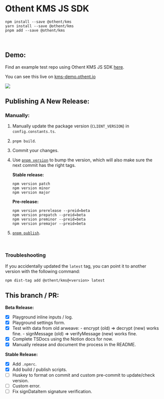 # Othent KMS JS SDK

    npm install --save @othent/kms
    yarn install --save @othent/kms
    pnpm add --save @othent/kms

<br />


## Demo:

Find an example test repo using Othent KMS JS SDK [here](https://github.com/Othent/KMS-test-repo).

You can see this live on [kms-demo.othent.io](https://kms-demo.othent.io)

<img src="https://kms-demo.othent.io/othent-kms-demo-screenshot.png" />

<br />


## Publishing A New Release:

### Manually:

1. Manually update the package version (`CLIENT_VERSION`) in `config.constants.ts`.

2. `pnpm build`.

3. Commit your changes.

4. Use [`pnpm version`](https://docs.npmjs.com/cli/v7/commands/npm-version) to bump the version, which will also make sure
the next commit has the right tags.

    **Stable release:**

    ```
    npm version patch
    npm version minor
    npm version major
    ```


    **Pre-release:**

    ```
    npm version prerelease --preid=beta
    npm version prepatch --preid=beta
    npm version preminor --preid=beta
    npm version premajor --preid=beta
    ```

4. [`pnpm publish`](https://docs.npmjs.com/cli/v8/commands/npm-publish).

<br />

### Troubleshooting

If you accidentally updated the `latest` tag, you can point it to another version with the following command:

    npm dist-tag add @othent/kms@<version> latest

## This branch / PR:

**Beta Release:**

- [x] Playground inline inputs / log.
- [x] Playground settings form.
- [x] Test with data from old arweave: - encrypt (old) => decrypt (new) works fine. - signMessage (old) => verifyMessage (new) works fine.
- [x] Complete TSDocs using the Notion docs for now.
- [x] Manually release and document the process in the README.

**Stable Release:**

- [x] Add `.npmrc`.
- [x] Add build / publish scripts.
- [ ] Huskey to format on commit and custom pre-commit to update/check version.
- [ ] Custom error.
- [ ] Fix signDataItem signature verification.
